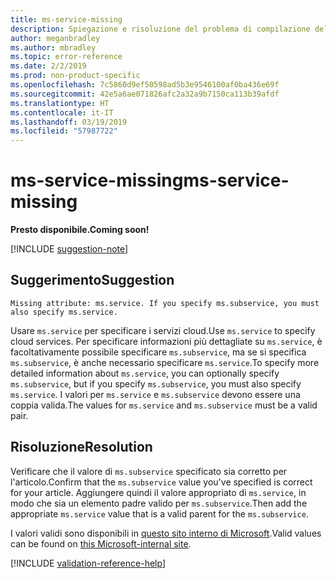```yaml
---
title: ms-service-missing
description: Spiegazione e risoluzione del problema di compilazione della documentazione ms-service-missing
author: meganbradley
ms.author: mbradley
ms.topic: error-reference
ms.date: 2/2/2019
ms.prod: non-product-specific
ms.openlocfilehash: 7c5860d9ef50598ad5b3e9546100af0ba436e69f
ms.sourcegitcommit: 42e5a6ae071826afc2a32a9b7150ca113b39afdf
ms.translationtype: HT
ms.contentlocale: it-IT
ms.lasthandoff: 03/19/2019
ms.locfileid: "57987722"
---
```

# <a name="ms-service-missing"></a><span data-ttu-id="bc1d2-103">ms-service-missing</span><span class="sxs-lookup"><span data-stu-id="bc1d2-103">ms-service-missing</span></span>

<span data-ttu-id="bc1d2-104">**Presto disponibile.**</span><span class="sxs-lookup"><span data-stu-id="bc1d2-104">**Coming soon!**</span></span>

[!INCLUDE [suggestion-note](includes/suggestion-note.md)]

## <a name="suggestion"></a><span data-ttu-id="bc1d2-105">Suggerimento</span><span class="sxs-lookup"><span data-stu-id="bc1d2-105">Suggestion</span></span>

`Missing attribute: ms.service. If you specify ms.subservice, you must also specify ms.service.`

<span data-ttu-id="bc1d2-106">Usare `ms.service` per specificare i servizi cloud.</span><span class="sxs-lookup"><span data-stu-id="bc1d2-106">Use `ms.service` to specify cloud services.</span></span> <span data-ttu-id="bc1d2-107">Per specificare informazioni più dettagliate su `ms.service`, è facoltativamente possibile specificare `ms.subservice`, ma se si specifica `ms.subservice`, è anche necessario specificare `ms.service`.</span><span class="sxs-lookup"><span data-stu-id="bc1d2-107">To specify more detailed information about `ms.service`, you can optionally specify `ms.subservice`, but if you specify `ms.subservice`, you must also specify `ms.service`.</span></span> <span data-ttu-id="bc1d2-108">I valori per `ms.service` e `ms.subservice` devono essere una coppia valida.</span><span class="sxs-lookup"><span data-stu-id="bc1d2-108">The values for `ms.service` and `ms.subservice` must be a valid pair.</span></span>

## <a name="resolution"></a><span data-ttu-id="bc1d2-109">Risoluzione</span><span class="sxs-lookup"><span data-stu-id="bc1d2-109">Resolution</span></span>

<span data-ttu-id="bc1d2-110">Verificare che il valore di `ms.subservice` specificato sia corretto per l'articolo.</span><span class="sxs-lookup"><span data-stu-id="bc1d2-110">Confirm that the `ms.subservice` value you've specified is correct for your article.</span></span> <span data-ttu-id="bc1d2-111">Aggiungere quindi il valore appropriato di `ms.service`, in modo che sia un elemento padre valido per `ms.subservice`.</span><span class="sxs-lookup"><span data-stu-id="bc1d2-111">Then add the appropriate `ms.service` value that is a valid parent for the `ms.subservice`.</span></span>

<span data-ttu-id="bc1d2-112">I valori validi sono disponibili in [questo sito interno di Microsoft](https://docsmetadatatool.azurewebsites.net/allowlists).</span><span class="sxs-lookup"><span data-stu-id="bc1d2-112">Valid values can be found on [this Microsoft-internal site](https://docsmetadatatool.azurewebsites.net/allowlists).</span></span>

<!--make sure to add this file to your includes folder and verify the path-->
[!INCLUDE [validation-reference-help](includes/validation-reference-help.md)]
